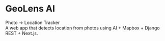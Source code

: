 # GeoLens AI
Photo → Location Tracker  
A web app that detects location from photos using AI + Mapbox + Django REST + Next.js.

